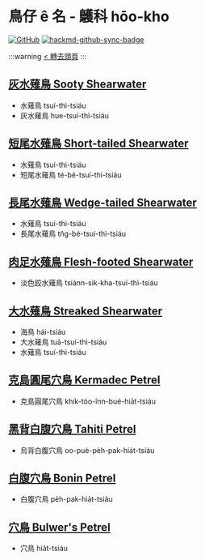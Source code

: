 # 鳥仔 ê 名 - 鸌科 hōo-kho

[![GitHub](https://img.shields.io/badge/GitHub-black?logo=github)](https://github.com/siansiansu/tsiau-a-e-mia)
[![hackmd-github-sync-badge](https://hackmd.io/2uhlfkTQQxKmBSm3WqJLKg/badge)](https://hackmd.io/2uhlfkTQQxKmBSm3WqJLKg)

:::warning
[< 轉去頭頁](https://hackmd.io/@siansiansu/Hy4VzNvha)
:::

## [灰水薙鳥 Sooty Shearwater](https://ebird.org/species/sooshe)

- 水薙鳥 tsuí-thì-tsiáu
- 灰水薙鳥 hue-tsuí-thì-tsiáu

## [短尾水薙鳥 Short-tailed Shearwater](https://ebird.org/species/shtshe)

- 水薙鳥 tsuí-thì-tsiáu
- 短尾水薙鳥 té-bé-tsuí-thì-tsiáu

## [長尾水薙鳥 Wedge-tailed Shearwater](https://ebird.org/species/wetshe)

- 水薙鳥 tsuí-thì-tsiáu
- 長尾水薙鳥 tn̂g-bé-tsuí-thì-tsiáu

## [肉足水薙鳥 Flesh-footed Shearwater](https://ebird.org/species/flfshe)

- 淡色跤水薙鳥 tsiánn-sik-kha-tsuí-thì-tsiáu

## [大水薙鳥 Streaked Shearwater](https://www.instagram.com/p/CmoL9gAP0O8/)

- 海鳥 hái-tsiáu
- 大水薙鳥 tuā-tsuí-thì-tsiáu
- 水薙鳥 tsuí-thì-tsiáu

## [克島圓尾穴鳥 Kermadec Petrel](https://ebird.org/species/kerpet)

- 克島圓尾穴鳥 khik-tóo-înn-bué-hia̍t-tsiáu

## [黑背白腹穴鳥 Tahiti Petrel](https://ebird.org/species/tahpet1)

- 烏背白腹穴鳥 oo-puè-pe̍h-pak-hia̍t-tsiáu

## [白腹穴鳥 Bonin Petrel](https://ebird.org/species/bonpet)

- 白腹穴鳥 pe̍h-pak-hia̍t-tsiáu

## [穴鳥 Bulwer's Petrel](https://www.instagram.com/p/Cmd3oVePbM5/)

- 穴鳥 hia̍t-tsiáu
